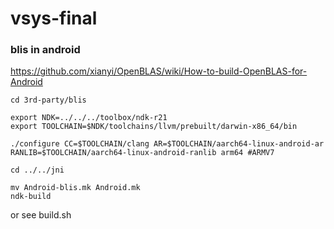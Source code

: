 # vsys-final

### blis in android

https://github.com/xianyi/OpenBLAS/wiki/How-to-build-OpenBLAS-for-Android

    cd 3rd-party/blis

    export NDK=../../../toolbox/ndk-r21
    export TOOLCHAIN=$NDK/toolchains/llvm/prebuilt/darwin-x86_64/bin

    ./configure CC=$TOOLCHAIN/clang AR=$TOOLCHAIN/aarch64-linux-android-ar RANLIB=$TOOLCHAIN/aarch64-linux-android-ranlib arm64 #ARMV7

    cd ../../jni

    mv Android-blis.mk Android.mk
    ndk-build

or see build.sh
